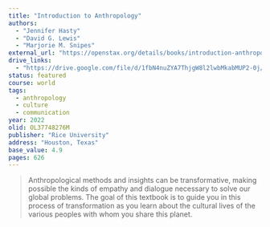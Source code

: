 ```yaml
---
title: "Introduction to Anthropology"
authors:
  - "Jennifer Hasty"
  - "David G. Lewis"
  - "Marjorie M. Snipes"
external_url: "https://openstax.org/details/books/introduction-anthropology"
drive_links:
  - "https://drive.google.com/file/d/1fbN4nuZYA7ThjgW8l2lwbMkabMUP2-0j/view?usp=drivesdk"
status: featured
course: world
tags:
  - anthropology
  - culture
  - communication
year: 2022
olid: OL37748276M
publisher: "Rice University"
address: "Houston, Texas"
base_value: 4.9
pages: 626
---
```


> Anthropological methods and insights can be transformative, making possible the kinds of empathy and dialogue necessary to solve our global problems.
> The goal of this textbook is to guide you in this process of transformation as you learn about the cultural lives of the various peoples with whom you share this planet.
